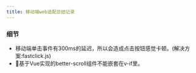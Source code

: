 ```yaml
---
title: 移动端web适配总结记录
---
```


### 细节

- 移动端单击事件有300ms的延迟，所以会造成点击按钮感觉卡顿。(解决方案:fastclick.js)
- 基于Vue实现的better-scroll组件不能嵌套在v-if里。